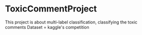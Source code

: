 # ToxicCommentProject
This project is about multi-label classification, classifying the toxic comments
Dataset = kaggle's competition
